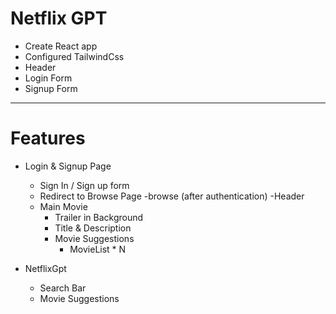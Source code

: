 # Netflix GPT 

- Create React app
- Configured TailwindCss  
- Header
- Login Form
- Signup Form



---
# Features 
- Login & Signup Page 
     - Sign In / Sign up form 
     - Redirect to Browse Page 
-browse (after authentication)
   -Header 
   - Main Movie
      - Trailer in Background
      - Title & Description 
      - Movie Suggestions
         - MovieList * N  


- NetflixGpt 
   - Search Bar
   - Movie Suggestions 